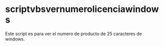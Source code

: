 # scriptvbsvernumerolicenciawindows
Este script es para ver el numero de producto de 25 caracteres de windows.
